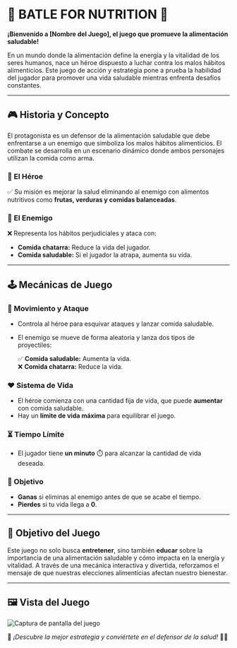 # 🥦 BATLE FOR NUTRITION 🍎  

**¡Bienvenido a [Nombre del Juego], el juego que promueve la alimentación saludable!**  

En un mundo donde la alimentación define la energía y la vitalidad de los seres humanos, nace un héroe dispuesto a luchar contra los malos hábitos alimenticios. Este juego de acción y estrategia pone a prueba la habilidad del jugador para promover una vida saludable mientras enfrenta desafíos constantes.  

---

## 🎮 Historia y Concepto  
El protagonista es un defensor de la alimentación saludable que debe enfrentarse a un enemigo que simboliza los malos hábitos alimenticios. El combate se desarrolla en un escenario dinámico donde ambos personajes utilizan la comida como arma.  

### 🥗 El Héroe  
✅ Su misión es mejorar la salud eliminando al enemigo con alimentos nutritivos como **frutas, verduras y comidas balanceadas**.  

### 🍔 El Enemigo  
❌ Representa los hábitos perjudiciales y ataca con:  
- **Comida chatarra:** Reduce la vida del jugador.  
- **Comida saludable:** Si el jugador la atrapa, aumenta su vida.  

---

## 🕹️ Mecánicas de Juego  
### 🚀 Movimiento y Ataque  
- Controla al héroe para esquivar ataques y lanzar comida saludable.  
- El enemigo se mueve de forma aleatoria y lanza dos tipos de proyectiles:  

  ✅ **Comida saludable:** Aumenta la vida.  
  ❌ **Comida chatarra:** Reduce la vida.  

### ❤️ Sistema de Vida  
- El héroe comienza con una cantidad fija de vida, que puede **aumentar** con comida saludable.  
- Hay un **límite de vida máxima** para equilibrar el juego.  

### ⏳ Tiempo Límite  
- El jugador tiene **un minuto** ⏱️ para alcanzar la cantidad de vida deseada.  

### 🎯 Objetivo  
- **Ganas** si eliminas al enemigo antes de que se acabe el tiempo.  
- **Pierdes** si tu vida llega a **0**.  

---

## 🎯 Objetivo del Juego  
Este juego no solo busca **entretener**, sino también **educar** sobre la importancia de una alimentación saludable y cómo impacta en la energía y vitalidad. A través de una mecánica interactiva y divertida, reforzamos el mensaje de que nuestras elecciones alimenticias afectan nuestro bienestar.  

---
## 🖼️ Vista del Juego  

![Captura de pantalla del juego]([![Captura-de-pantalla-716.png](https://i.postimg.cc/43DdVPCy/Captura-de-pantalla-716.png)](https://postimg.cc/3yZYHgxQ))


📌 *¡Descubre la mejor estrategia y conviértete en el defensor de la salud!* 🌿🔥  
